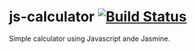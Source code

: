 # js-calculator [![Build Status](https://travis-ci.com/Seralto/js-calculator.svg?branch=master)](https://travis-ci.com/Seralto/js-calculator)
Simple calculator using Javascript ande Jasmine.
